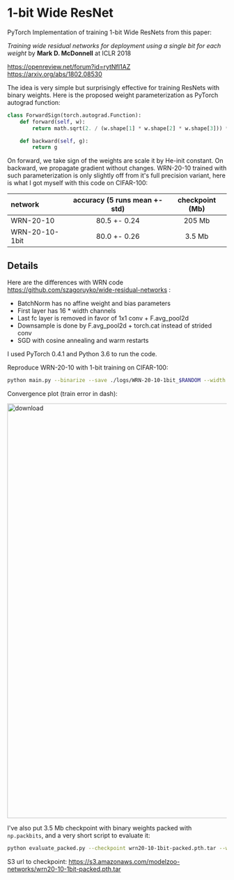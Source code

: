 1-bit Wide ResNet
===========

PyTorch Implementation of training 1-bit Wide ResNets from this paper:

*Training wide residual networks for deployment using a single bit for each weight* by **Mark D. McDonnell** at ICLR 2018

https://openreview.net/forum?id=rytNfI1AZ<br>
https://arxiv.org/abs/1802.08530

The idea is very simple but surprisingly effective for training ResNets with binary weights. Here is the proposed weight parameterization as PyTorch autograd function:

```python
class ForwardSign(torch.autograd.Function):
    def forward(self, w):
        return math.sqrt(2. / (w.shape[1] * w.shape[2] * w.shape[3])) * w.sign()

    def backward(self, g):
        return g
```

On forward, we take sign of the weights are scale it by He-init constant. On backward, we propagate gradient without changes. WRN-20-10 trained with such parameterization is only slightly off from it's full precision variant, here is what I got myself with this code on CIFAR-100:

| network | accuracy (5 runs mean +- std) | checkpoint (Mb) |
|:---|:---:|:---:|
| WRN-20-10 | 80.5 +- 0.24 | 205 Mb |
| WRN-20-10-1bit | 80.0 +- 0.26 | 3.5 Mb |

## Details

Here are the differences with WRN code https://github.com/szagoruyko/wide-residual-networks :

 * BatchNorm has no affine weight and bias parameters
 * First layer has 16 * width channels
 * Last fc layer is removed in favor of 1x1 conv + F.avg_pool2d
 * Downsample is done by F.avg_pool2d + torch.cat instead of strided conv
 * SGD with cosine annealing and warm restarts

I used PyTorch 0.4.1 and Python 3.6 to run the code.

Reproduce WRN-20-10 with 1-bit training on CIFAR-100:

```bash
python main.py --binarize --save ./logs/WRN-20-10-1bit_$RANDOM --width 10 --dataset CIFAR100
```

Convergence plot (train error in dash):

<img width="950" alt="download" src="https://user-images.githubusercontent.com/4953728/44685365-968ea500-aa4b-11e8-8615-684120f13953.png">

I've also put 3.5 Mb checkpoint with binary weights packed with `np.packbits`, and a very short script to evaluate it:

```bash
python evaluate_packed.py --checkpoint wrn20-10-1bit-packed.pth.tar --width 10 --dataset CIFAR100
```

S3 url to checkpoint: https://s3.amazonaws.com/modelzoo-networks/wrn20-10-1bit-packed.pth.tar